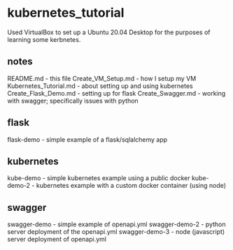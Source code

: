 # kubernetes_tutorial

Used VirtualBox to set up a Ubuntu 20.04 Desktop for the purposes of learning some kerbnetes. 

## notes
README.md  - this file
Create_VM_Setup.md - how I setup my VM
Kubernetes_Tutorial.md - about setting up and using kubernetes
Create_Flask_Demo.md - setting up for flask
Create_Swagger.md - working with swagger; specifically issues with python

## flask
flask-demo - simple example of a flask/sqlalchemy app

## kubernetes
kube-demo   - simple kubernetes example using a public docker
kube-demo-2 - kubernetes example with a custom docker container (using node)

## swagger
swagger-demo   - simple example of openapi.yml
swagger-demo-2 - python server deployment of the openapi.yml 
swagger-demo-3 - node (javascript) server deployment of openapi.yml

